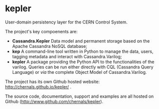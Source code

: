 # kepler

User-domain persistency layer for the CERN Control System.

The project's key compoenents are:
  - **Cassandra.Kepler** Data model and permanent storage based on the Apache Cassandra NoSQL database;
  - **kep** A command-line tool written in Python to manage the data, users, tagging metadata and interact with Cassandra.Varilog;
  - **kepler** A package providing the Python API to the functionalities of the varilog. Queries can be run either directly with CQL (Cassandra Query Language) or *via* the complete Object Model of Cassandra.Varilog.

The project has its own Github hosted website: http://chernals.github.io/kepler/ .
  
The source code, documentation, support and examples are all hosted on Github (http://www.github.com/chernals/kepler).
